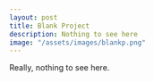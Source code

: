 ```yaml
---
layout: post
title: Blank Project
description: Nothing to see here
image: "/assets/images/blankp.png"
---
```

Really, nothing to see here.